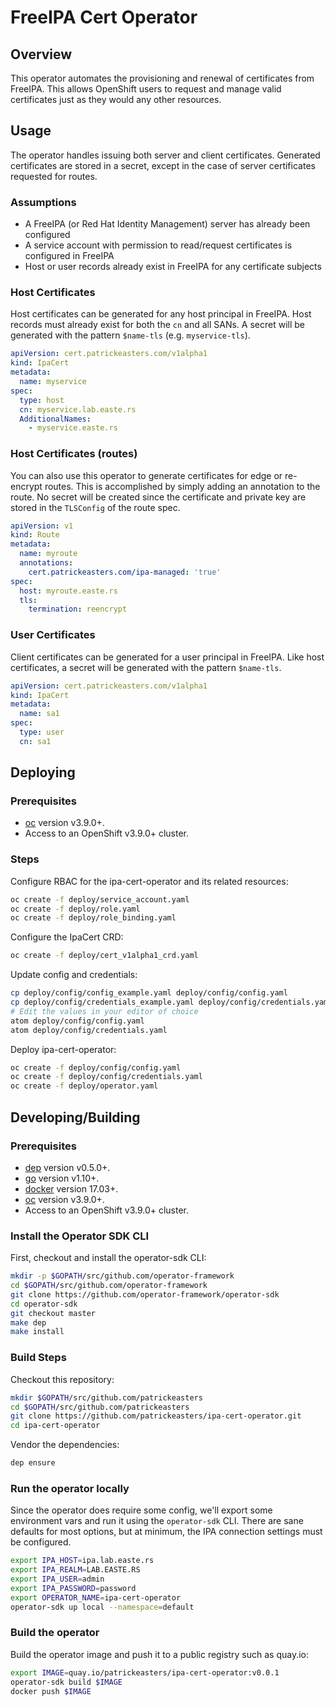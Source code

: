 # FreeIPA Cert Operator

## Overview

This operator automates the provisioning and renewal of certificates from
FreeIPA. This allows OpenShift users to request and manage valid certificates
just as they would any other resources.

## Usage

The operator handles issuing both server and client certificates. Generated
certificates are stored in a secret, except in the case of server certificates
requested for routes.

### Assumptions

* A FreeIPA (or Red Hat Identity Management) server has already been configured
* A service account with permission to read/request certificates is configured
  in FreeIPA
* Host or user records already exist in FreeIPA for any certificate subjects

### Host Certificates
Host certificates can be generated for any host principal in FreeIPA. Host
records must already exist for both the `cn` and all SANs. A secret will be
generated with the pattern `$name-tls` (e.g. `myservice-tls`).

```yaml
apiVersion: cert.patrickeasters.com/v1alpha1
kind: IpaCert
metadata:
  name: myservice
spec:
  type: host
  cn: myservice.lab.easte.rs
  AdditionalNames:
    - myservice.easte.rs
```

### Host Certificates (routes)
You can also use this operator to generate certificates for edge or re-encrypt
routes. This is accomplished by simply adding an annotation to the route. No
secret will be created since the certificate and private key are stored in the
`TLSConfig` of the route spec.

```yaml
apiVersion: v1
kind: Route
metadata:
  name: myroute
  annotations:
    cert.patrickeasters.com/ipa-managed: 'true'
spec:
  host: myroute.easte.rs
  tls:
    termination: reencrypt
```

### User Certificates

Client certificates can be generated for a user principal in FreeIPA. Like host
certificates, a secret will be generated with the pattern `$name-tls`.

```yaml
apiVersion: cert.patrickeasters.com/v1alpha1
kind: IpaCert
metadata:
  name: sa1
spec:
  type: user
  cn: sa1
```

## Deploying

### Prerequisites

- [oc][oc_tool] version v3.9.0+.
- Access to an OpenShift v3.9.0+ cluster.

### Steps

Configure RBAC for the ipa-cert-operator and its related resources:

```sh
oc create -f deploy/service_account.yaml
oc create -f deploy/role.yaml
oc create -f deploy/role_binding.yaml
```

Configure the IpaCert CRD:

```sh
oc create -f deploy/cert_v1alpha1_crd.yaml
```

Update config and credentials:

```sh
cp deploy/config/config_example.yaml deploy/config/config.yaml
cp deploy/config/credentials_example.yaml deploy/config/credentials.yaml
# Edit the values in your editor of choice
atom deploy/config/config.yaml
atom deploy/config/credentials.yaml
```

Deploy ipa-cert-operator:

```sh
oc create -f deploy/config/config.yaml
oc create -f deploy/config/credentials.yaml
oc create -f deploy/operator.yaml
```

## Developing/Building

### Prerequisites

- [dep][dep_tool] version v0.5.0+.
- [go][go_tool] version v1.10+.
- [docker][docker_tool] version 17.03+.
- [oc][oc_tool] version v3.9.0+.
- Access to an OpenShift v3.9.0+ cluster.

### Install the Operator SDK CLI

First, checkout and install the operator-sdk CLI:

```sh
mkdir -p $GOPATH/src/github.com/operator-framework
cd $GOPATH/src/github.com/operator-framework
git clone https://github.com/operator-framework/operator-sdk
cd operator-sdk
git checkout master
make dep
make install
```

### Build Steps

Checkout this repository:

```sh
mkdir $GOPATH/src/github.com/patrickeasters
cd $GOPATH/src/github.com/patrickeasters
git clone https://github.com/patrickeasters/ipa-cert-operator.git
cd ipa-cert-operator
```

Vendor the dependencies:

```sh
dep ensure
```

### Run the operator locally
Since the operator does require some config, we'll export some environment vars
and run it using the `operator-sdk` CLI. There are sane defaults for most
options, but at minimum, the IPA connection settings must be configured.

```sh
export IPA_HOST=ipa.lab.easte.rs
export IPA_REALM=LAB.EASTE.RS
export IPA_USER=admin
export IPA_PASSWORD=password
export OPERATOR_NAME=ipa-cert-operator
operator-sdk up local --namespace=default
```

### Build the operator

Build the operator image and push it to a public registry such as quay.io:

```sh
export IMAGE=quay.io/patrickeasters/ipa-cert-operator:v0.0.1
operator-sdk build $IMAGE
docker push $IMAGE
```


[client_go]:https://github.com/kubernetes/client-go
[operator_sdk]:https://github.com/operator-framework/operator-sdk
[dep_tool]:https://golang.github.io/dep/docs/installation.html
[go_tool]:https://golang.org/dl/
[docker_tool]:https://docs.docker.com/install/
[oc_tool]:https://github.com/openshift/origin/releases/
